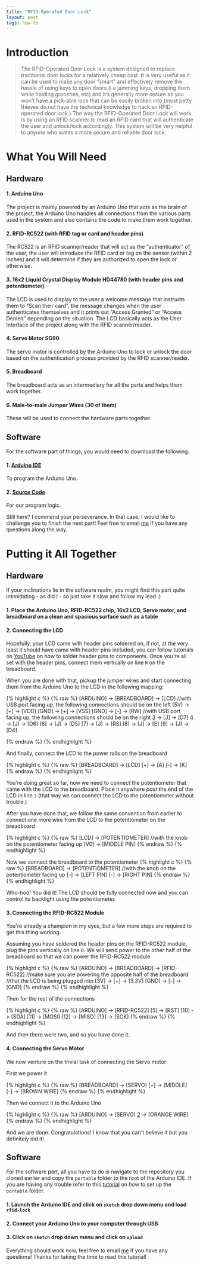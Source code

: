 ```yaml
---
title: "RFID-Operated Door Lock"
layout: post
tags: how-to
---
```


# Introduction
> The RFID-Operated Door Lock is a system designed to replace traditional door locks for a relatively cheap cost. It is very useful as it can be used to make any door “smart” and effectively remove the hassle of using keys to open doors (i.e jamming keys, dropping them while holding groceries, etc) and it’s generally more secure as you won't have a pick-able lock that can be easily broken into (most petty thieves do not have the technical knowledge to hack an RFID-operated door lock.) The way the RFID-Operated Door Lock will work is by using an RFID scanner to read an RFID card that will authenticate the user and unlock/lock accordingly. This system will be very helpful to anyone who wants a more secure and reliable door lock.

# What You Will Need
## Hardware

#### 1. Arduino Uno
The project is mainly powered by an Arduino Uno that acts as the brain of the project, the Arduino Uno handles all connections from the various parts used in the system and also contains the code to make them work together.

#### 2. RFID-RC522 (with RFID tag or card and header pins)
The RC522 is an RFID scanner/reader that will act as the “authenticator” of the user, the user will introduce the RFID card or tag on the sensor (within 2 inches) and it will determine if they are authorized to open the lock or otherwise.

#### 3. 16x2 Liquid Crystal Display Module HD44780 (with header pins and potentiometer)
The LCD is used to display to the user a welcome message that instructs them to “Scan their card”, the message changes when the user authenticates themselves and it prints out “Access Granted” or “Access Denied” depending on the situation. The LCD basically acts as the User Interface of the project along with the RFID scanner/reader.

#### 4. Servo Motor SG90
The servo motor is controlled by the Arduino Uno to lock or unlock the door based on the authentication process provided by the RFID scanner/reader.

#### 5. Breadboard
The breadboard acts as an intermediary for all the parts and helps them work together.

#### 6. Male-to-male Jumper Wires (30 of them)
These will be used to connect the hardware parts together.

## Software

For the software part of things, you would need to download the following:
#### 1. [Arduino IDE][1]
To program the Arduino Uno.
#### 2. [Source Code][2] 
For our program logic.

Still here? I commend your perseverance. In that case, I would like to challenge you to finish the next part! Feel free to email [me][email] if you have any questions along the way.

# Putting it All Together


## Hardware

If your inclinations lie in the software realm, you might find this part quite intimidating - as did I - so just take it slow and follow my lead :)

#### 1. Place the Arduino Uno, RFID-RC522 chip, 16x2 LCD, Servo motor, and breadboard on a clean and spacious surface such as a table

#### 2. Connecting the LCD
Hopefully, your LCD came with header pins soldered on, if not, at the very least it should have came with header pins included, you can follow tutorials on [YouTube][3] on how to solder header pins to components. Once you're all set with the header pins, connect them vertically on line `H` on the breadboard.

When you are done with that, pickup the jumper wires and start connecting them from the Arduino Uno to the LCD in the following mapping:

{% highlight c %}
{% raw %}
[ARDUINO] -> [BREADBOARD] -> [LCD]
//with USB port facing up, the following connections should be on the left
[5V]  ->  [+] -> [VDD]
[GND] ->  [+] -> [VSS]
[GND] -> [-] -> [RW]
//with USB port facing up, the following connections should be on the right
[3] -> [J] -> [D7]
[4] -> [J] -> [D6]
[6] -> [J] -> [D5]
[7] -> [J] -> [RS]
[8] -> [J] -> [E]
[9] -> [J] -> [D4]

{% endraw %}
{% endhighlight %}

And finally, connect the LCD to the power rails on the breadboard

{% highlight c %}
{% raw %}
[BREADBOARD] -> [LCD]
[+] -> [A]
[-] -> [K]
{% endraw %}
{% endhighlight %}

You're doing great so far, now we need to connect the potentiometer that came with the LCD to the breadboard. Place it anywhere *past* the end of the LCD in line `J` (that way we can connect the LCD to the potentiometer without trouble.)

After you have done that, we follow the same convention from earlier to connect one more wire from the LCD to the potentiometer on the breadboard

{% highlight c %}
{% raw %}
[LCD] -> [POTENTIOMETER]
//with the knob on the potentiometer facing up
[V0] -> [MIDDLE PIN]
{% endraw %}
{% endhighlight %}

Now we connect the breadboard to the potentiometer
{% highlight c %}
{% raw %}
[BREADBOARD] -> [POTENTIOMETER]
//with the knob on the potentiometer facing up
[-] -> [LEFT PIN]
[-] -> [RIGHT PIN]
{% endraw %}
{% endhighlight %}

Who-hoo! You did it! The LCD should be fully connected now and you can control its backlight using the potentiometer.

#### 3. Connecting the RFID-RC522 Module
You're already a champion in my eyes, but a few more steps are required to get this thing working. 

Assuming you have soldered the header pins on the RFID-RC522 module, plug the pins vertically on line `D`. We will send power to the other half of the breadboard so that we can power the RFID-RC522 module

{% highlight c %}
{% raw %}
[ARDUINO] -> [BREADBOARD] -> [RFID-RC522]
//make sure you are powering the opposite half of the breadboard
//that the LCD is being plugged into
[3V] -> [+] -> [3.3V]
[GND] -> [-] -> [GND]
{% endraw %}
{% endhighlight %}

Then for the rest of the connections

{% highlight c %}
{% raw %}
[ARDUINO] -> [RFID-RC522]
[5] -> [RST]
[10] -> [SDA]
[11] -> [MOSI]
[12] -> [MISO]
[13] -> [SCK]
{% endraw %}
{% endhighlight %}

And then there were two, and so you have done it.

#### 4. Connecting the Servo Motor
We now venture on the trivial task of connecting the Servo motor 

First we power it

{% highlight c %}
{% raw %}
[BREADBOARD] -> [SERVO]
[+] -> [MIDDLE]
[-] -> [BROWN WIRE]
{% endraw %}
{% endhighlight %}

Then we connect it to the Arduino Uno

{% highlight c %}
{% raw %}
[ARDUINO] -> [SERVO]
[2] -> [ORANGE WIRE]
{% endraw %}
{% endhighlight %}

And we are done. Congratulations! I know that you can't believe it but you definitely did it!

## Software

For the software part, all you have to do is navigate to the repository you cloned earlier and copy the `portable` folder to the root of the Arduino IDE. If you are having any trouble refer to this [tutorial][4] on how to set up the `portable` folder.

#### 1. Launch the Arduino IDE and click on `sketch` drop down menu and load `rfid-lock`
#### 2. Connect your Arduino Uno to your computer through USB
#### 3. Click on `sketch` drop down menu and click on `upload`

Everything should work now, feel free to email [me][email] if you have any questions! Thanks for taking the time to read this tutorial!


[email]: mailto:aliofye@gmail.com
[1]: https://www.arduino.cc/en/Main/Software
[2]: https://github.com/aliofye/rfid-door-lock
[3]: https://www.youtube.com/watch?v=uzxw1yl1s_M
[4]: https://www.arduino.cc/en/Guide/PortableIDE